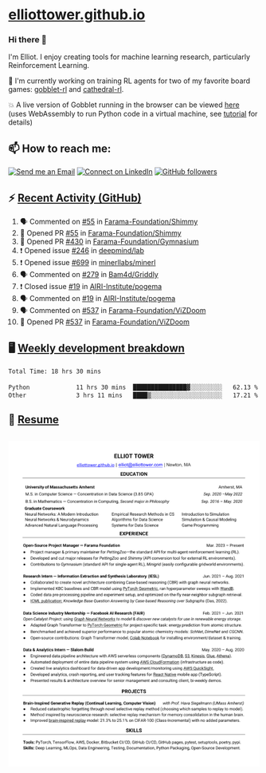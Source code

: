 # [elliottower.github.io](https://github.com/elliottower/elliottower.github.io)

### Hi there 👋

I'm Elliot. I enjoy creating tools for machine learning research, particularly Reinforcement Learning. 

🚀 I'm currently working on training RL agents for two of my favorite board games: [gobblet-rl](https://github.com/elliottower/gobblet-rl) and [cathedral-rl](https://github.com/elliottower/cathedral-rl). 

💥 A live version of Gobblet running in the browser can be viewed [here](https://elliottower.github.io/gobblet-rl/) (uses WebAssembly to run Python code in a virtual machine, see [tutorial](https://github.com/elliottower/gobblet-rl/blob/main/tutorials/WebAssembly/web_assembly.md) for details)


## 📫 How to reach me:

 [![Send me an Email](https://img.shields.io/badge/email-elliot%40elliottower.com-blue)](mailto:elliot@elliottower.com)
 [![Connect on LinkedIn](https://img.shields.io/badge/--linkedin?label=LinkedIn&logo=LinkedIn&style=social)](https://www.linkedin.com/in/elliot-tower)
 [![GitHub followers](https://img.shields.io/github/followers/elliottower?style=social)](https://github.com/elliottower/)
 

## ⚡ [Recent Activity (GitHub)](https://github.com/elliottower)

<!--START_SECTION:activity-->
1. 🗣 Commented on [#55](https://github.com/Farama-Foundation/Shimmy/issues/55) in [Farama-Foundation/Shimmy](https://github.com/Farama-Foundation/Shimmy)
2. 💪 Opened PR [#55](https://github.com/Farama-Foundation/Shimmy/pull/55) in [Farama-Foundation/Shimmy](https://github.com/Farama-Foundation/Shimmy)
3. 💪 Opened PR [#430](https://github.com/Farama-Foundation/Gymnasium/pull/430) in [Farama-Foundation/Gymnasium](https://github.com/Farama-Foundation/Gymnasium)
4. ❗️ Opened issue [#246](https://github.com/deepmind/lab/issues/246) in [deepmind/lab](https://github.com/deepmind/lab)
5. ❗️ Opened issue [#699](https://github.com/minerllabs/minerl/issues/699) in [minerllabs/minerl](https://github.com/minerllabs/minerl)
6. 🗣 Commented on [#279](https://github.com/Bam4d/Griddly/issues/279) in [Bam4d/Griddly](https://github.com/Bam4d/Griddly)
7. ❗️ Closed issue [#19](https://github.com/AIRI-Institute/pogema/issues/19) in [AIRI-Institute/pogema](https://github.com/AIRI-Institute/pogema)
8. 🗣 Commented on [#19](https://github.com/AIRI-Institute/pogema/issues/19) in [AIRI-Institute/pogema](https://github.com/AIRI-Institute/pogema)
9. 🗣 Commented on [#537](https://github.com/Farama-Foundation/ViZDoom/issues/537) in [Farama-Foundation/ViZDoom](https://github.com/Farama-Foundation/ViZDoom)
10. 💪 Opened PR [#537](https://github.com/Farama-Foundation/ViZDoom/pull/537) in [Farama-Foundation/ViZDoom](https://github.com/Farama-Foundation/ViZDoom)
<!--END_SECTION:activity-->


## 🖥️ [Weekly development breakdown](https://wakatime.com/@elliottower)
<!--START_SECTION:waka-->

```text
Total Time: 18 hrs 30 mins

Python             11 hrs 30 mins  ███████████████▓░░░░░░░░░   62.13 %
Other              3 hrs 11 mins   ████▒░░░░░░░░░░░░░░░░░░░░   17.21 %
```

<!--END_SECTION:waka-->


## 📄 [Resume](https://elliottower.github.io/src/pdf/resume.pdf)

<!-- PDF-TO-MARKDOWN:START -->
![Page 1](src/png/page1.png "Page 1")
---
<!-- PDF-TO-MARKDOWN:END -->
